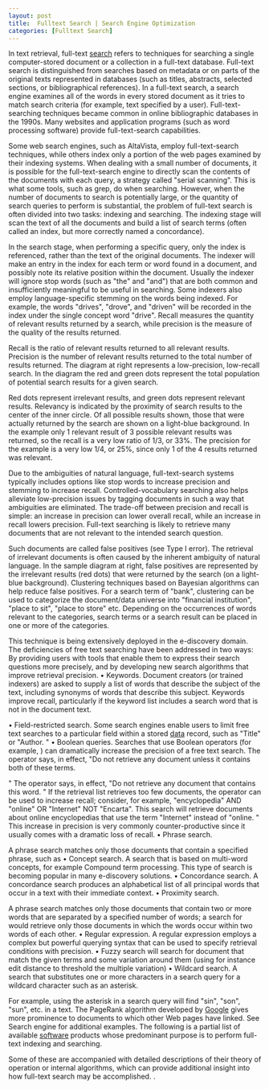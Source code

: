 ```yaml
---
layout: post
title:  Fulltext Search | Search Engine Optimization
categories: [Fulltext Search]
---
```


In text retrieval, full-text [search](https://search-engine-optimization-blog.github.io/Audio-Search-Engine) refers to techniques for searching a single computer-stored document or a collection in a full-text database. Full-text search is distinguished from searches based on metadata or on parts of the original texts represented in databases (such as titles, abstracts, selected sections, or bibliographical references). In a full-text search, a search engine examines all of the words in every stored document as it tries to match search criteria (for example, text specified by a user). Full-text-searching techniques became common in online bibliographic databases in the 1990s. Many websites and application programs (such as word processing software) provide full-text-search capabilities.

Some web search engines, such as AltaVista, employ full-text-search techniques, while others index only a portion of the web pages examined by their indexing systems. When dealing with a small number of documents, it is possible for the full-text-search engine to directly scan the contents of the documents with each query, a strategy called "serial scanning". This is what some tools, such as grep, do when searching. However, when the number of documents to search is potentially large, or the quantity of search queries to perform is substantial, the problem of full-text search is often divided into two tasks: indexing and searching. The indexing stage will scan the text of all the documents and build a list of search terms (often called an index, but more correctly named a concordance).

In the search stage, when performing a specific query, only the index is referenced, rather than the text of the original documents. The indexer will make an entry in the index for each term or word found in a document, and possibly note its relative position within the document. Usually the indexer will ignore stop words (such as "the" and "and") that are both common and insufficiently meaningful to be useful in searching. Some indexers also employ language-specific stemming on the words being indexed. For example, the words "drives", "drove", and "driven" will be recorded in the index under the single concept word "drive". Recall measures the quantity of relevant results returned by a search, while precision is the measure of the quality of the results returned.

Recall is the ratio of relevant results returned to all relevant results. Precision is the number of relevant results returned to the total number of results returned. The diagram at right represents a low-precision, low-recall search. In the diagram the red and green dots represent the total population of potential search results for a given search.

Red dots represent irrelevant results, and green dots represent relevant results. Relevancy is indicated by the proximity of search results to the center of the inner circle. Of all possible results shown, those that were actually returned by the search are shown on a light-blue background. In the example only 1 relevant result of 3 possible relevant results was returned, so the recall is a very low ratio of 1/3, or 33%. The precision for the example is a very low 1/4, or 25%, since only 1 of the 4 results returned was relevant.

Due to the ambiguities of natural language, full-text-search systems typically includes options like stop words to increase precision and stemming to increase recall. Controlled-vocabulary searching also helps alleviate low-precision issues by tagging documents in such a way that ambiguities are eliminated. The trade-off between precision and recall is simple: an increase in precision can lower overall recall, while an increase in recall lowers precision. Full-text searching is likely to retrieve many documents that are not relevant to the intended search question.

Such documents are called false positives (see Type I error). The retrieval of irrelevant documents is often caused by the inherent ambiguity of natural language. In the sample diagram at right, false positives are represented by the irrelevant results (red dots) that were returned by the search (on a light-blue background). Clustering techniques based on Bayesian algorithms can help reduce false positives. For a search term of "bank", clustering can be used to categorize the document/data universe into "financial institution", "place to sit", "place to store" etc. Depending on the occurrences of words relevant to the categories, search terms or a search result can be placed in one or more of the categories.

This technique is being extensively deployed in the e-discovery domain. The deficiencies of free text searching have been addressed in two ways: By providing users with tools that enable them to express their search questions more precisely, and by developing new search algorithms that improve retrieval precision. • Keywords. Document creators (or trained indexers) are asked to supply a list of words that describe the subject of the text, including synonyms of words that describe this subject. Keywords improve recall, particularly if the keyword list includes a search word that is not in the document text.

• Field-restricted search. Some search engines enable users to limit free text searches to a particular field within a stored [data](https://data-science-blog.github.io/Big-Data) record, such as "Title" or "Author. " • Boolean queries. Searches that use Boolean operators (for example, ) can dramatically increase the precision of a free text search. The operator says, in effect, "Do not retrieve any document unless it contains both of these terms.

" The operator says, in effect, "Do not retrieve any document that contains this word. " If the retrieval list retrieves too few documents, the operator can be used to increase recall; consider, for example, "encyclopedia" AND "online" OR "Internet" NOT "Encarta". This search will retrieve documents about online encyclopedias that use the term "Internet" instead of "online. " This increase in precision is very commonly counter-productive since it usually comes with a dramatic loss of recall. • Phrase search.

A phrase search matches only those documents that contain a specified phrase, such as • Concept search. A search that is based on multi-word concepts, for example Compound term processing. This type of search is becoming popular in many e-discovery solutions. • Concordance search. A concordance search produces an alphabetical list of all principal words that occur in a text with their immediate context. • Proximity search.

A phrase search matches only those documents that contain two or more words that are separated by a specified number of words; a search for would retrieve only those documents in which the words occur within two words of each other. • Regular expression. A regular expression employs a complex but powerful querying syntax that can be used to specify retrieval conditions with precision. • Fuzzy search will search for document that match the given terms and some variation around them (using for instance edit distance to threshold the multiple variation) • Wildcard search. A search that substitutes one or more characters in a search query for a wildcard character such as an asterisk.

For example, using the asterisk in a search query will find "sin", "son", "sun", etc. in a text. The PageRank algorithm developed by [Google](https://search-engine-optimization-blog.github.io/Google-Custom-Search) gives more prominence to documents to which other Web pages have linked. See Search engine for additional examples. The following is a partial list of available [software](https://python-software.github.io/Eric-Software) products whose predominant purpose is to perform full-text indexing and searching.

Some of these are accompanied with detailed descriptions of their theory of operation or internal algorithms, which can provide additional insight into how full-text search may be accomplished. .

